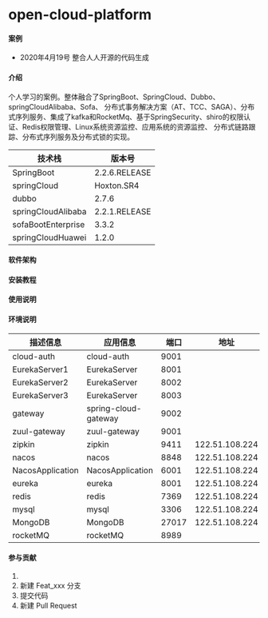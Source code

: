 # open-cloud-platform
#### 案例
* 2020年4月19号 整合人人开源的代码生成
#### 介绍

​		个人学习的案例。整体融合了SpringBoot、SpringCloud、Dubbo、springCloudAlibaba、Sofa、 分布式事务解决方案（AT、TCC、SAGA）、分布式序列服务、集成了kafka和RocketMq、基于SpringSecurity、shiro的权限认证、Redis权限管理、Linux系统资源监控、应用系统的资源监控、  分布式链路跟踪、分布式序列服务及分布式锁的实现。

| 技术栈             | 版本号        |      
| ------------------ | ------------- | 
| SpringBoot         | 2.2.6.RELEASE |      
| springCloud        | Hoxton.SR4    |      
| dubbo              | 2.7.6         |      
| springCloudAlibaba | 2.2.1.RELEASE |      
| sofaBootEnterprise | 3.3.2         |      
| springCloudHuawei  | 1.2.0         |      

#### 软件架构

#### 安装教程

#### 使用说明

#### 环境说明

| 描述信息 | 应用信息 | 端口 | 地址 |
| --- | ---| --- | --- |
| cloud-auth | cloud-auth | 9001  |  |
| EurekaServer1 | EurekaServer | 8001  |  |
| EurekaServer2 | EurekaServer | 8002  |  |
| EurekaServer3 | EurekaServer | 8003  |  |
| gateway | spring-cloud-gateway | 9002  |  |
| zuul-gateway | zuul-gateway | 9001  |  |
| zipkin | zipkin | 9411  |122.51.108.224  |
| nacos | nacos | 8848  |122.51.108.224  |
| NacosApplication | NacosApplication | 6001  |122.51.108.224  |
| eureka | eureka | 8001  | 122.51.108.224 |
| redis | redis | 7369  | 122.51.108.224 |
| mysql | mysql | 3306  | 122.51.108.224 |
| MongoDB |  MongoDB | 27017  | 122.51.108.224 |
| rocketMQ | rocketMQ | 8989  |  |



#### 参与贡献

1. 
2. 新建 Feat_xxx 分支
3. 提交代码
4. 新建 Pull Request